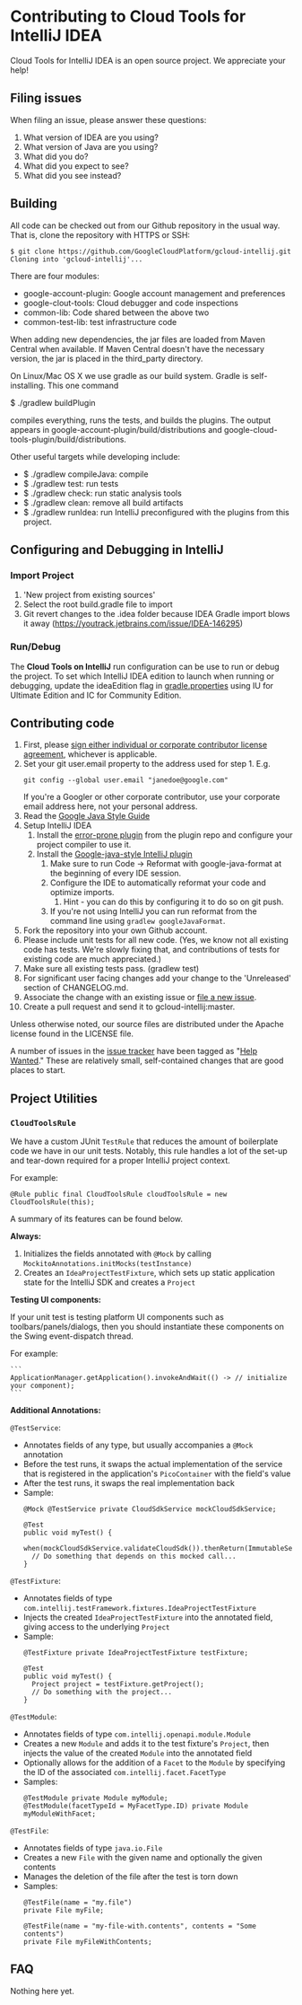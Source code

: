 # Contributing to Cloud Tools for IntelliJ IDEA

Cloud Tools for IntelliJ IDEA is an open source project.
We appreciate your help!


## Filing issues

When filing an issue, please answer these questions:

1. What version of IDEA are you using?
2. What version of Java are you using?
3. What did you do?
4. What did you expect to see?
5. What did you see instead?


## Building

All code can be checked out from our Github repository in the usual way.
That is, clone the repository with HTTPS or SSH:


```
$ git clone https://github.com/GoogleCloudPlatform/gcloud-intellij.git
Cloning into 'gcloud-intellij'...
```

There are four modules:

* google-account-plugin: Google account management and preferences
* google-clout-tools: Cloud debugger and code inspections
* common-lib: Code shared between the above two
* common-test-lib: test infrastructure code

When adding new dependencies, the jar files are loaded from Maven Central
when available. If Maven Central doesn't have the necessary version,
the jar is placed in the third_party directory.

On Linux/Mac OS X we use gradle as our build system. 
Gradle is self-installing. This one command

$ ./gradlew buildPlugin

compiles everything, runs the tests, and builds the plugins. The output appears in
google-account-plugin/build/distributions and google-cloud-tools-plugin/build/distributions.

Other useful targets while developing include:

* $ ./gradlew compileJava: compile
* $ ./gradlew test: run tests
* $ ./gradlew check: run static analysis tools
* $ ./gradlew clean: remove all build artifacts
* $ ./gradlew runIdea: run IntelliJ preconfigured with the plugins from this project.

## Configuring and Debugging in IntelliJ

### Import Project 

1. 'New project from existing sources'
1. Select the root build.gradle file to import
1. Git revert changes to the .idea folder because IDEA Gradle import blows it away
 (https://youtrack.jetbrains.com/issue/IDEA-146295)

### Run/Debug
The **Cloud Tools on IntelliJ** run configuration can be use to run or debug the project. To set which IntelliJ IDEA edition to launch when running or debugging, update the ideaEdition flag in [gradle.properties](https://github.com/GoogleCloudPlatform/google-cloud-intellij/blob/c5bbf8d018806f370d664622b70d5744480edc86/gradle.properties#L17) using IU for Ultimate Edition and IC for Community Edition.

## Contributing code

1. First, please [sign either individual or corporate contributor license agreement](https://cla.developers.google.com/), whichever is applicable.
1. Set your git user.email property to the address used for step 1. E.g.
   ```
   git config --global user.email "janedoe@google.com"
   ```
   If you're a Googler or other corporate contributor, 
   use your corporate email address here, not your personal address.
1. Read the [Google Java Style Guide](http://google.github.io/styleguide/javaguide.html)
1. Setup IntelliJ IDEA
    1. Install the [error-prone plugin](http://errorprone.info/docs/installation) from the plugin
     repo and configure your project compiler to use it.
    1. Install the [Google-java-style IntelliJ plugin](https://github.com/google/google-java-format)
        1. Make sure to run Code -> Reformat with google-java-format at the beginning of every IDE 
        session.
        1. Configure the IDE to automatically reformat your code and optimize imports.
            1. Hint - you can do this by configuring it to do so on git push. 
        1. If you're not using IntelliJ you can run reformat from the command line using 
        `gradlew googleJavaFormat`.
1. Fork the repository into your own Github account.
1. Please include unit tests for all new code. (Yes, we know not all
   existing code has tests. We're slowly fixing that, and contributions of tests
   for existing code are much appreciated.)
1. Make sure all existing tests pass. (gradlew test)
1. For significant user facing changes add your change to the 'Unreleased' section of CHANGELOG.md.
1. Associate the change with an existing issue or [file a new issue](https://github.com/GoogleCloudPlatform/gcloud-intellij/issues/new).
1. Create a pull request and send it to gcloud-intellij:master.


Unless otherwise noted, our source files are distributed under
the Apache license found in the LICENSE file.

A number of issues in the 
[issue tracker](https://github.com/GoogleCloudPlatform/gcloud-intellij/issues/new)
have been tagged as "[Help Wanted](https://github.com/GoogleCloudPlatform/gcloud-intellij/labels/help%20wanted)." 
These are relatively small, self-contained changes that are good places to start.

## Project Utilities

### `CloudToolsRule`
We have a custom JUnit `TestRule` that reduces the amount of boilerplate code we have in our unit
tests. Notably, this rule handles a lot of the set-up and tear-down required for a proper IntelliJ
project context.

For example:

```
@Rule public final CloudToolsRule cloudToolsRule = new CloudToolsRule(this);
```

A summary of its features can be found below.

**Always:**
1. Initializes the fields annotated with `@Mock` by calling
   `MockitoAnnotations.initMocks(testInstance)`
2. Creates an `IdeaProjectTestFixture`, which sets up static application state for the IntelliJ SDK
   and creates a `Project`

**Testing UI components:**

If your unit test is testing platform UI components such as toolbars/panels/dialogs, then you should instantiate these components on the Swing event-dispatch thread.

For example:

    ```
    ApplicationManager.getApplication().invokeAndWait(() -> // initialize your component);
    ```

**Additional Annotations:**

`@TestService`:
- Annotates fields of any type, but usually accompanies a `@Mock` annotation
- Before the test runs, it swaps the actual implementation of the service that is registered in the
  application's `PicoContainer` with the field's value
- After the test runs, it swaps the real implementation back
- Sample:
    ```
    @Mock @TestService private CloudSdkService mockCloudSdkService;

    @Test
    public void myTest() {
      when(mockCloudSdkService.validateCloudSdk()).thenReturn(ImmutableSet.of());
      // Do something that depends on this mocked call...
    }
    ```

`@TestFixture`:
- Annotates fields of type `com.intellij.testFramework.fixtures.IdeaProjectTestFixture`
- Injects the created `IdeaProjectTestFixture` into the annotated field, giving access to the
  underlying `Project`
- Sample:
    ```
    @TestFixture private IdeaProjectTestFixture testFixture;

    @Test
    public void myTest() {
      Project project = testFixture.getProject();
      // Do something with the project...
    }
    ```

`@TestModule`:
- Annotates fields of type `com.intellij.openapi.module.Module`
- Creates a new `Module` and adds it to the test fixture's `Project`, then injects the value of the
  created `Module` into the annotated field
- Optionally allows for the addition of a `Facet` to the `Module` by specifying the ID of the
  associated `com.intellij.facet.FacetType`
- Samples:
    ```
    @TestModule private Module myModule;
    @TestModule(facetTypeId = MyFacetType.ID) private Module myModuleWithFacet;
    ```

`@TestFile`:
- Annotates fields of type `java.io.File`
- Creates a new `File` with the given name and optionally the given contents
- Manages the deletion of the file after the test is torn down
- Samples:
    ```
    @TestFile(name = "my.file")
    private File myFile;

    @TestFile(name = "my-file-with.contents", contents = "Some contents")
    private File myFileWithContents;
    ```

## FAQ

Nothing here yet.
